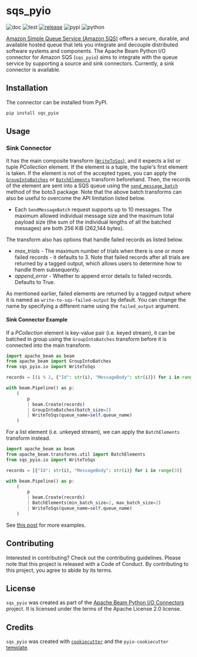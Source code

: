 # sqs_pyio

![doc](https://github.com/beam-pyio/sqs_pyio/workflows/doc/badge.svg)
![test](https://github.com/beam-pyio/sqs_pyio/workflows/test/badge.svg)
[![release](https://img.shields.io/github/release/beam-pyio/sqs_pyio.svg)](https://github.com/beam-pyio/sqs_pyio/releases)
![pypi](https://img.shields.io/pypi/v/sqs_pyio)
![python](https://img.shields.io/pypi/pyversions/sqs_pyio)

[Amazon Simple Queue Service (Amazon SQS)](https://aws.amazon.com/sqs/) offers a secure, durable, and available hosted queue that lets you integrate and decouple distributed software systems and components. The Apache Beam Python I/O connector for Amazon SQS (`sqs_pyio`) aims to integrate with the queue service by supporting a source and sink connectors. Currently, a sink connector is available.

## Installation

The connector can be installed from PyPI.

```bash
pip install sqs_pyio
```

## Usage

### Sink Connector

It has the main composite transform ([`WriteToSqs`](https://beam-pyio.github.io/sqs_pyio/autoapi/sqs_pyio/io/index.html#sqs_pyio.io.WriteToSqs)), and it expects a list or tuple _PCollection_ element. If the element is a tuple, the tuple's first element is taken. If the element is not of the accepted types, you can apply the [`GroupIntoBatches`](https://beam.apache.org/documentation/transforms/python/aggregation/groupintobatches/) or [`BatchElements`](https://beam.apache.org/releases/pydoc/current/apache_beam.transforms.util.html#apache_beam.transforms.util.BatchElements) transform beforehand. Then, the records of the element are sent into a SQS queue using the [`send_message_batch`](https://boto3.amazonaws.com/v1/documentation/api/latest/reference/services/sqs/client/send_message_batch.html) method of the boto3 package. Note that the above batch transforms can also be useful to overcome the API limitation listed below.

- Each `SendMessageBatch` request supports up to 10 messages. The maximum allowed individual message size and the maximum total payload size (the sum of the individual lengths of all the batched messages) are both 256 KiB (262,144 bytes).

The transform also has options that handle failed records as listed below.

- _max_trials_ - The maximum number of trials when there is one or more failed records - it defaults to 3. Note that failed records after all trials are returned by a tagged output, which allows users to determine how to handle them subsequently.
- _append_error_ - Whether to append error details to failed records. Defaults to True.

As mentioned earlier, failed elements are returned by a tagged output where it is named as `write-to-sqs-failed-output` by default. You can change the name by specifying a different name using the `failed_output` argument.

#### Sink Connector Example

If a _PCollection_ element is key-value pair (i.e. keyed stream), it can be batched in group using the `GroupIntoBatches` transform before it is connected into the main transform.

```python
import apache_beam as beam
from apache_beam import GroupIntoBatches
from sqs_pyio.io import WriteToSqs

records = [(i % 2, {"Id": str(i), "MessageBody": str(i)}) for i in range(3)]

with beam.Pipeline() as p:
    (
        p
        | beam.Create(records)
        | GroupIntoBatches(batch_size=2)
        | WriteToSqs(queue_name=self.queue_name)
    )
```

For a list element (i.e. unkeyed stream), we can apply the `BatchElements` transform instead.

```python
import apache_beam as beam
from apache_beam.transforms.util import BatchElements
from sqs_pyio.io import WriteToSqs

records = [{"Id": str(i), "MessageBody": str(i)} for i in range(3)]

with beam.Pipeline() as p:
    (
        p
        | beam.Create(records)
        | BatchElements(min_batch_size=2, max_batch_size=2)
        | WriteToSqs(queue_name=self.queue_name)
    )
```

See [this post](https://beam-pyio.github.io/blog/2024/sqs-pyio-intro/) for more examples.

## Contributing

Interested in contributing? Check out the contributing guidelines. Please note that this project is released with a Code of Conduct. By contributing to this project, you agree to abide by its terms.

## License

`sqs_pyio` was created as part of the [Apache Beam Python I/O Connectors](https://github.com/beam-pyio) project. It is licensed under the terms of the Apache License 2.0 license.

## Credits

`sqs_pyio` was created with [`cookiecutter`](https://cookiecutter.readthedocs.io/en/latest/) and the `pyio-cookiecutter` [template](https://github.com/beam-pyio/pyio-cookiecutter).
